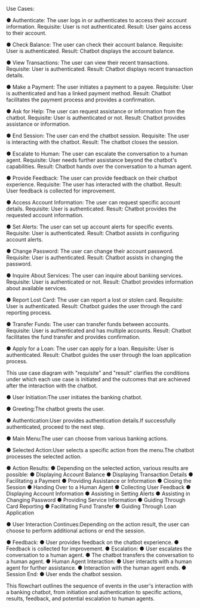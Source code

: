 Use Cases:

●	Authenticate: The user logs in or authenticates to access their account information.
Requisite: User is not authenticated.
Result: User gains access to their account.

●	Check Balance: The user can check their account balance.
Requisite: User is authenticated.
Result: Chatbot displays the account balance.

●	View Transactions: The user can view their recent transactions.
Requisite: User is authenticated.
Result: Chatbot displays recent transaction details.

●	Make a Payment: The user initiates a payment to a payee.
Requisite: User is authenticated and has a linked payment method.
Result: Chatbot facilitates the payment process and provides a confirmation.

●	Ask for Help: The user can request assistance or information from the chatbot.
Requisite: User is authenticated or not.
Result: Chatbot provides assistance or information.

●	End Session: The user can end the chatbot session.
Requisite: The user is interacting with the chatbot.
Result: The chatbot closes the session.

●	Escalate to Human: The user can escalate the conversation to a human agent.
	Requisite: User needs further assistance beyond the chatbot's capabilities.
	Result: Chatbot hands over the conversation to a human agent.

●	Provide Feedback: The user can provide feedback on their chatbot experience.
	Requisite: The user has interacted with the chatbot.
	Result: User feedback is collected for improvement.

●	Access Account Information: The user can request specific account details.
	Requisite: User is authenticated.
	Result: Chatbot provides the requested account information.

●	Set Alerts: The user can set up account alerts for specific events.
	Requisite: User is authenticated.
	Result: Chatbot assists in configuring account alerts.

●	Change Password: The user can change their account password.
	Requisite: User is authenticated.
	Result: Chatbot assists in changing the password.

●	Inquire About Services: The user can inquire about banking services.
	Requisite: User is authenticated or not.
	Result: Chatbot provides information about available services.

●	Report Lost Card: The user can report a lost or stolen card.
	Requisite: User is authenticated.
	Result: Chatbot guides the user through the card reporting process.

●	Transfer Funds: The user can transfer funds between accounts.
	Requisite: User is authenticated and has multiple accounts.
	Result: Chatbot facilitates the fund transfer and provides confirmation.

●	Apply for a Loan: The user can apply for a loan.
	Requisite: User is authenticated.
	Result: Chatbot guides the user through the loan application process.


This use case diagram with "requisite" and "result" clarifies the conditions under which each use case is initiated and the outcomes that are achieved after the interaction with the chatbot.


●	User Initiation:The user initiates the banking chatbot.

●	Greeting:The chatbot greets the user.

●	Authentication:User provides authentication details.If successfully           authenticated, proceed to the next step.

●	Main Menu:The user can choose from various banking actions.

●	Selected Action:User selects a specific action from the menu.The chatbot  processes the selected action.

●		Action Results:
●		Depending on the selected action, various results are possible:
●		Displaying Account Balance
●		Displaying Transaction Details
●		Facilitating a Payment
●		Providing Assistance or Information
●		Closing the Session
●		Handing Over to a Human Agent
●		Collecting User Feedback
●		Displaying Account Information
●		Assisting in Setting Alerts
●		Assisting in Changing Password
●		Providing Service Information
●		Guiding Through Card Reporting
●		Facilitating Fund Transfer
●		Guiding Through Loan Application

●	User Interaction Continues:Depending on the action result, the user can choose to perform additional actions or end the session.

●	Feedback:
●	User provides feedback on the chatbot experience.
●	Feedback is collected for improvement.
●	Escalation:
●	User escalates the conversation to a human agent.
●	The chatbot transfers the conversation to a human agent.
●	Human Agent Interaction:
●	User interacts with a human agent for further assistance.
●	Interaction with the human agent ends.
●	Session End:
●	User ends the chatbot session.


This flowchart outlines the sequence of events in the user's interaction with a banking chatbot, from initiation and authentication to specific actions, results, feedback, and potential escalation to human agents.
